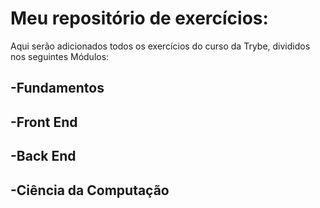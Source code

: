 # Meu repositório de exercícios:
Aqui serão adicionados todos os exercícios do curso da Trybe,
divididos nos seguintes Módulos:
## -Fundamentos
## -Front End
## -Back End
## -Ciência da Computação
